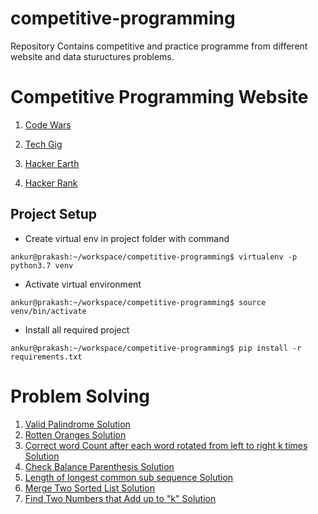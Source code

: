 # competitive-programming
Repository Contains competitive and practice programme from different website and data stuructures problems.

# Competitive Programming Website

1. [Code Wars](https://www.codewars.com/users/ankur5674u "Click to open Github")

2. [Tech Gig](https://www.techgig.com/ankur5674u "Click to open Github")

3. [Hacker Earth](https://www.hackerearth.com/@ankur5674u "Click to open Github")

4. [Hacker Rank](https://www.hackerrank.com/ankur5674u "Click to open Github")


## Project Setup

* Create virtual env in project folder with command
```console
ankur@prakash:~/workspace/competitive-programming$ virtualenv -p python3.7 venv
```

* Activate virtual environment
```console
ankur@prakash:~/workspace/competitive-programming$ source venv/bin/activate
```

* Install all required project
```console
ankur@prakash:~/workspace/competitive-programming$ pip install -r requirements.txt 
```
# Problem Solving

1. [Valid Palindrome Solution](https://github.com/ankur5674u/competitive-programming/blob/master/leet_code/palindrome.py "Click to open Solution")<br>
1. [Rotten Oranges Solution](https://github.com/ankur5674u/competitive-programming/blob/master/leet_code/rotten_oranges.py "Click to open Solution")<br>
1. [Correct word Count after each word rotated from left to right k times Solution](https://github.com/ankur5674u/competitive-programming/blob/master/code_wars/string_rotation.py "Click to open Solution")<br>
1. [Check Balance Parenthesis Solution](https://github.com/ankur5674u/competitive-programming/blob/master/code_wars/balance_parentheses.py "Click to open Solution")<br>
1. [Length of longest common sub sequence Solution](https://github.com/ankur5674u/competitive-programming/blob/master/leet_code/longest_common_sub_sequence.py "Click to open Solution")<br>
1. [Merge Two Sorted List Solution](https://github.com/ankur5674u/competitive-programming/blob/master/problem_solving/merge_two_sorted_list.py "Click to open Solution")<br>
1. [Find Two Numbers that Add up to "k" Solution](https://github.com/ankur5674u/competitive-programming/blob/master/problem_solving/sum_of_two_number_in_list_equal_to_given_number.py "Click to open Solution")<br>

